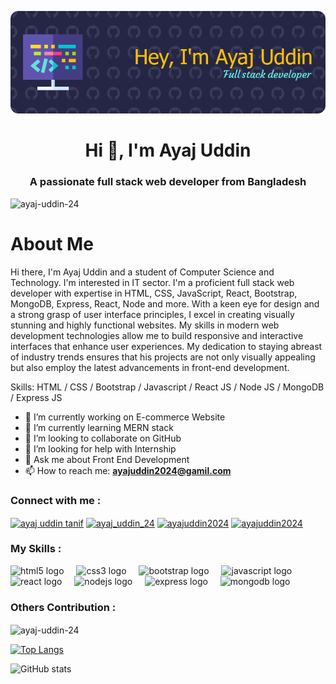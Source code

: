 ![Header](./github-header-image.png)
<h1 align="center">Hi 👋, I'm Ayaj Uddin</h1>
<h3 align="center">A passionate full stack web developer from Bangladesh</h3>

<p align="left"> <img src="https://komarev.com/ghpvc/?username=ayaj-uddin-24&label=Profile%20views&color=0e75b6&style=flat" alt="ayaj-uddin-24" /> </p>

# About Me
Hi there, I'm Ayaj Uddin and a student of Computer Science and Technology. I'm interested in IT sector. I'm a proficient full stack web developer with expertise in HTML, CSS, JavaScript, React, Bootstrap, MongoDB, Express, React, Node and more. With a keen eye for design and a strong grasp of user interface principles, I excel in creating visually stunning and highly functional websites. My skills in modern web development technologies allow me to build responsive and interactive interfaces that enhance user experiences. My dedication to staying abreast of industry trends ensures that his projects are not only visually appealing but also employ the latest advancements in front-end development.

Skills: HTML / CSS / Bootstrap / Javascript / React JS / Node JS / MongoDB / Express JS

- 🔭 I’m currently working on E-commerce Website 
- 🌱 I’m currently learning MERN stack
- 👯 I’m looking to collaborate on GitHub 
- 🤔 I’m looking for help with Internship 
- 💬 Ask me about Front End Development
- 📫 How to reach me: **ayajuddin2024@gamil.com**

<h3 align="left">Connect with me :</h3>
<p align="left">
<a href="https://fb.com/ayaj uddin tanif" target="blank"><img align="center" src="https://raw.githubusercontent.com/rahuldkjain/github-profile-readme-generator/master/src/images/icons/Social/facebook.svg" alt="ayaj uddin tanif" height="30" width="40" /></a>
<a href="https://instagram.com/ayaj_uddin_24" target="blank"><img align="center" src="https://raw.githubusercontent.com/rahuldkjain/github-profile-readme-generator/master/src/images/icons/Social/instagram.svg" alt="ayaj_uddin_24" height="30" width="40" /></a>
<a href="https://www.leetcode.com/ayajuddin2024" target="blank"><img align="center" src="https://raw.githubusercontent.com/rahuldkjain/github-profile-readme-generator/master/src/images/icons/Social/leet-code.svg" alt="ayajuddin2024" height="30" width="40" /></a>
<a href="https://www.linkedin.com/in/ayaj-uddin-4587342a8/" target="blank"><img align="center" src="https://upload.wikimedia.org/wikipedia/commons/thumb/8/81/LinkedIn_icon.svg/2048px-LinkedIn_icon.svg.png" alt="ayajuddin2024" height="30" width="30" /></a>
</p>


### My Skills :

<div align="left">
  <img src="https://cdn.jsdelivr.net/gh/devicons/devicon/icons/html5/html5-original.svg" height="40" alt="html5 logo"  />
  <img width="12" />
  <img src="https://cdn.jsdelivr.net/gh/devicons/devicon/icons/css3/css3-original.svg" height="40" alt="css3 logo"  />
  <img width="12" />
  <img src="https://cdn.jsdelivr.net/gh/devicons/devicon/icons/bootstrap/bootstrap-original.svg" height="40" alt="bootstrap logo"  />
  <img width="12" />
  <img src="https://cdn.jsdelivr.net/gh/devicons/devicon/icons/javascript/javascript-original.svg" height="40" alt="javascript logo"  />
  <img width="12" />
  <img src="https://cdn.jsdelivr.net/gh/devicons/devicon/icons/react/react-original.svg" height="40" alt="react logo"  />
  <img width="12" />
  <img src="https://cdn.jsdelivr.net/gh/devicons/devicon/icons/nodejs/nodejs-original.svg" height="40" alt="nodejs logo"  />
  <img width="12" />
  <img src="https://cdn.jsdelivr.net/gh/devicons/devicon/icons/express/express-original.svg" height="40" alt="express logo"  />
  <img width="12" />
  <img src="https://cdn.jsdelivr.net/gh/devicons/devicon/icons/mongodb/mongodb-original.svg" height="40" alt="mongodb logo"  />
</div>

### Others Contribution : 

<p><img align="center" src="https://github-readme-stats.vercel.app/api/top-langs?username=ayaj-uddin-24&show_icons=true&locale=en&layout=compact" alt="ayaj-uddin-24" /></p>

[![Top Langs](https://github-readme-stats.vercel.app/api/top-langs/?username=ayaj-uddin-24)](https://github.com/anuraghazra/github-readme-stats)

![GitHub stats](https://github-readme-stats.vercel.app/api?username=ayaj-uddin-24&show_icons=true&count_private=true)  
